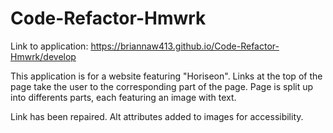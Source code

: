 # Code-Refactor-Hmwrk

Link to application: https://briannaw413.github.io/Code-Refactor-Hmwrk/develop

This application is for a website featuring "Horiseon". Links at the top of the page take the user to the corresponding part of the page. Page is split up into differents parts, each featuring an image with text.

 Link has been repaired. Alt attributes added to images for accessibility. 